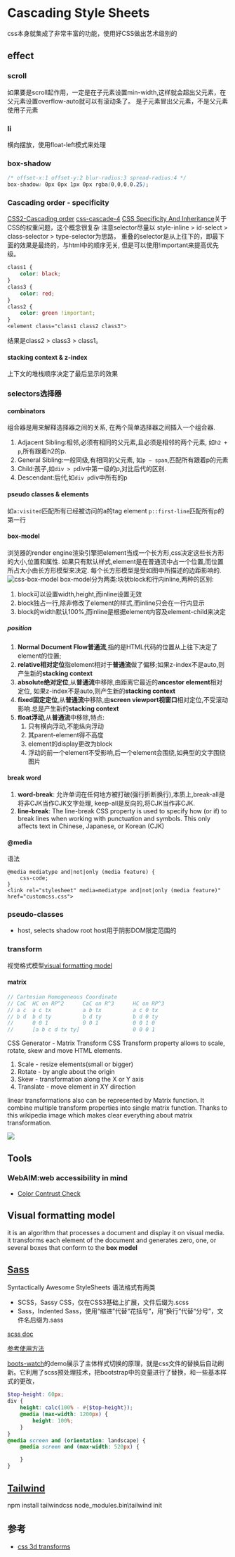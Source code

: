
# Cascading Style Sheets

css本身就集成了非常丰富的功能，使用好CSS做出艺术级别的

## effect

### scroll

如果要是scroll起作用，一定是在子元素设置min-width,这样就会超出父元素，在父元素设置overflow-auto就可以有滚动条了。
是子元素冒出父元素，不是父元素使用子元素

### li 
横向摆放，使用float-left模式来处理

### box-shadow

```css
/* offset-x:1 offset-y:2 blur-radius:3 spread-radius:4 */
box-shadow: 0px 0px 1px 0px rgba(0,0,0,0.25);
```

### Cascading order - specificity
[CSS2-Cascading order](https://www.w3.org/TR/CSS21/cascade.html#specificity)
[css-cascade-4](https://drafts.csswg.org/css-cascade-4/#important)
[CSS Specificity And Inheritance](https://www.smashingmagazine.com/2010/04/css-specificity-and-inheritance/)关于CSS的权重问题，这个概念很复杂
注意selector尽量以 style-inline > id-select > class-selector > type-selector为思路， 重叠的selector是从上往下的，即最下面的效果是最终的，与html中的顺序无关, 但是可以使用!important来提高优先级。

```css
class1 {
    color: black;
}
class3 {
    color: red;
}
class2 {
    color: green !important;
}
<element class="class1 class2 class3">
```
结果是class2 > class3 > class1。

#### stacking context & z-index

上下文的堆栈顺序决定了最后显示的效果


### selectors选择器

#### combinators
组合器是用来解释选择器之间的关系, 在两个简单选择器之间插入一个组合器.
1. Adjacent Sibling:相邻,必须有相同的父元素,且必须是相邻的两个元素, 如`h2 + p`,所有跟着h2的p.
2. General Sibling:一般同级,有相同的父元素, 如`p ~ span`,匹配所有跟着p的元素
3. Child:孩子,如`div > p`div中第一级的p,对比后代的区别.
4. Descendant:后代,如`div p`div中所有的p

#### pseudo classes & elements
如`a:visited`匹配所有已经被访问的a的tag element `p::first-line`匹配所有p的第一行

#### box-model

浏览器的render engine渲染引擎把element当成一个长方形,css决定这些长方形的大小,位置和属性. 如果只有默认样式,element是在普通流中占一个位置,而位置所占大小由长方形模型来决定. 每个长方形模型是受如图中所描述的边距影响的.
![css-box-model](./images/css-box-model.png)
box-model分为两类:块状block和行内inline,两种的区别:

1. block可以设置width,height,而inline设置无效
2. block独占一行,除非修改了element的样式,而inline只会在一行内显示
3. block的width默认100%,而inline是根据element内容及element-child来决定

##### position

1. **Normal Document Flow普通流**,指的是HTML代码的位置从上往下决定了element的位置;
2. **relative相对定位**指element相对于**普通流**做了偏移;如果z-index不是auto,则产生新的**stacking context**
3. **absolute绝对定位**,从**普通流**中移除,由距离它最近的**ancestor element**相对定位, 如果z-index不是auto,则产生新的**stacking context**
4. **fixed固定定位**,从**普通流**中移除,由**screen viewport视窗口**相对定位,不受滚动影响.总是产生新的**stacking context**
5. **float浮动**,从**普通流**中移除,特点:
    1. 只有横向浮动,不能纵向浮动
    2. 其parent-element得不高度
    3. element的display更改为block
    4. 浮动的前一个element不受影响,后一个element会围绕,如典型的文字围绕图片

#### break word

1. **word-break**: 允许单词在任何地方被打破(强行折断换行),本质上,break-all是将非CJK当作CJK文字处理, keep-all是反向的,将CJK当作非CJK.
2. **line-break**: The line-break CSS property is used to specify how (or if) to break lines when working with punctuation and symbols. This only affects text in Chinese, Japanese, or Korean (CJK)

#### @media

语法
```
@media mediatype and|not|only (media feature) {
    css-code;
}
<link rel="stylesheet" media=mediatype and|not|only (media feature)" href="customcss.css">
```

### pseudo-classes
- host, selects shadow root host用于阴影DOM限定范围的

### transform

视觉格式模型[visual formatting model](https://www.w3.org/TR/CSS22/visuren.html)

#### matrix
```javascript
// Cartesian Homogeneous Coordinate
// CaC  HC on RP^2 		CaC on R^3 		HC on RP^3
// a c  a c tx          a b tx			a c 0 tx
// b d  b d ty		    b d ty			b d 0 ty
//      0 0 1			0 0 1			0 0 1 0
//      [a b c d tx ty]					0 0 0 1

```

CSS Generator - Matrix Transform
CSS Transform property allows to scale, rotate, skew and move HTML elements.

1) Scale - resize elements(small or bigger)
2) Rotate - by angle about the origin
3) Skew - transformation along the X or Y axis
4) Translate - move element in XY direction

linear transformations also can be represented by Matrix function. It combine multiple transform properties into single matrix function. Thanks to this wikipedia image which makes clear everything about matrix transformation.

![](../images/css-matrix.svg)

## Tools

### WebAIM:web accessibility in mind
- [Color Contrust Check](https://webaim.org/resources/contrastchecker/) 

## Visual formatting model
it is an algorithm that processes a document and display it on visual media.
it transforms each element of the document and generates zero, one, or several boxes that conform to the **box model**


## [Sass](https://www.sasscss.com/)

Syntactically Awesome StyleSheets
语法格式有两类

- SCSS，Sassy CSS，仅在CSS3基础上扩展，文件后缀为.scss
- Sass，Indented Sass，使用“缩进”代替“花括号”，用“换行”代替“分号”，文件名后缀为.sass

[scss doc](https://www.sasscss.com/documentation)


[参考使用方法](https://github.com/lmj01/startbootstrap-grayscale)

[boots-watch](https://bootswatch.com/)的demo展示了主体样式切换的原理，就是css文件的替换后自动刷新。它利用了scss预处理技术，把bootstrap中的变量进行了替换，和一些基本样式的更改，

```scss
$top-height: 60px;
div {
    height: calc(100% - #{$top-height});
    @media (max-width: 1200px) {
        height: 100%;
    }
}
@media screen and (orientation: landscape) {
    @media screen and (max-width: 520px) {

    }
}
```


## [Tailwind](https://tailwindcss.com/)

npm install tailwindcss
node_modules\.bin\tailwind init


## 参考

- [css 3d transforms](https://polypane.app/css-3d-transform-examples/)




